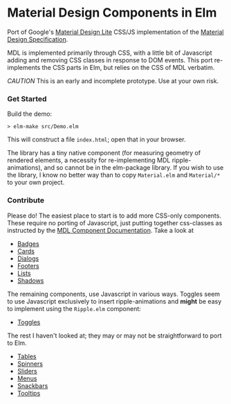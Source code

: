 # Material Design Components in Elm

Port of Google's
[Material Design Lite](https://www.getmdl.io/)
CSS/JS implementation of the
[Material Design Specification](https://www.google.com/design/spec/material-design/introduction.html).

MDL is implemented primarily through CSS, with a little bit of Javascript
adding and removing CSS classes in response to DOM events. This port
re-implements the CSS parts in Elm, but relies on the CSS of MDL verbatim.

*CAUTION* This is an early and incomplete prototype. Use at your own risk.


### Get Started

Build the demo:

    > elm-make src/Demo.elm

This will construct a file `index.html`; open that in your browser.

The library has a tiny native component (for measuring geometry of rendered
  elements, a necessity for re-implementing MDL ripple-animations), and so
  cannot be in the elm-package library. If you wish to use the library, I
  know no better way than to copy `Material.elm` and `Material/*` to your
  own project. 


### Contribute

Please do! The easiest place to start is to add more CSS-only components. These require no porting of Javascript, just putting together css-classes as instructed by the [MDL Component Documentation](https://www.getmdl.io/components/index.html). Take a look at

 - [Badges](https://www.getmdl.io/components/index.html#badges-section)
 - [Cards](https://www.getmdl.io/components/index.html#cards-section)
 - [Dialogs](https://www.getmdl.io/components/index.html#dialog-section)
 - [Footers](https://www.getmdl.io/components/index.html#layout-section/footer)
 - [Lists](https://www.getmdl.io/components/index.html#lists-section)
 - [Shadows](https://github.com/google/material-design-lite/tree/v1.1.2/src/shadow)

The remaining components, use Javascript
in various ways. Toggles seem to use Javascript exclusively to insert ripple-animations and __might__ be easy to implement using the `Ripple.elm`
component:

 - [Toggles](https://www.getmdl.io/components/index.html#toggles-section)

The rest I haven't looked at; they may or may not be straightforward to port
to Elm.

 - [Tables](https://www.getmdl.io/components/index.html#tables-section)
 - [Spinners](https://www.getmdl.io/components/index.html#loading-section)
 - [Sliders](https://www.getmdl.io/components/index.html#sliders-section)
 - [Menus](https://www.getmdl.io/components/index.html#menus-section)
 - [Snackbars](https://www.getmdl.io/components/index.html#snackbar-section)
 - [Tooltips](https://www.getmdl.io/components/index.html#tooltips-section)
